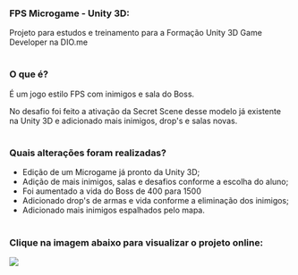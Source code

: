 ### FPS Microgame - Unity 3D:

Projeto para estudos e treinamento para a Formação Unity 3D Game Developer na DIO.me
#
### O que é?

É um jogo estilo FPS com inimigos e sala do Boss.

No desafio foi feito a ativação da Secret Scene desse modelo já existente na Unity 3D e adicionado mais inimigos, drop's e salas novas.
#
### Quais alterações foram realizadas?

* Edição de um Microgame já pronto da Unity 3D;
* Adição de mais inimigos, salas e desafios conforme a escolha do aluno;
* Foi aumentado a vida do Boss de 400 para 1500
* Adicionado drop's de armas e vida conforme a eliminação dos inimigos;
* Adicionado mais inimigos espalhados pelo mapa.

#
### Clique na imagem abaixo para visualizar o projeto online:

<a href="https://sarahpossidonio.github.io/microgame-unity/" rel="nofollow">
<img src="https://media.discordapp.net/attachments/701319447431872543/1035243697039740968/5689103_03.png?width=925&height=473" width: 100%;">
</a>
